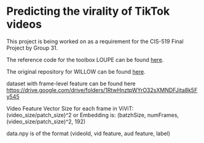 # Predicting the virality of TikTok videos
This project is being worked on as a requirement for the CIS-519 Final Project by Group 31.

The reference code for the toolbox LOUPE can be found [here](https://github.com/antoine77340/LOUPE).

The original repository for WILLOW can be found [here](https://github.com/antoine77340/Youtube-8M-WILLOW).

dataset with frame-level feature can be found here https://drive.google.com/drive/folders/1RtwHnztpWYrO32sXMNDFJita8k5Fy545

Video Feature Vector Size for each frame in ViViT: (video_size/patch_size)^2
or Embedding is: (batzhSize, numFrames, (video_size/patch_size)^2, 192)

data.npy is of the format (videoId, vid feature, aud feature, label)

